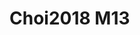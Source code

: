 # Choi2018 M13
<a name="material" />
<script type="application/ld+json">

  {
    "@context": "https://schema.org/",
    "@type": "ChemicalSubstance",
    "http://purl.org/dc/terms/conformsTo":
      {
        "@type": "CreativeWork",
        "@id": "https://bioschemas.org/profiles/ChemicalSubstance/0.4-RELEASE/"
      },
    "@id": "https://egonw.github.io/nanowiki/nanowiki524.html#material",
    "name": "Choi2018 M13",
    "sameAs: "http://127.0.0.1/mediawiki/index.php/Special:URIResolver/Choi2018_M13"
  }
</script>

